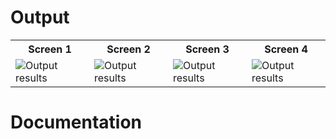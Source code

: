 <h1>Output</h1>
<table style="border: none;">
<tr>
  <th>Screen 1</th>
  <th>Screen 2</th>
  <th>Screen 3</th>
  <th>Screen 4</th>
</tr>
  
  <tr>
    <td><img src= "https://github.com/TariqMehmood1004/FlutterApp/blob/main/Output/1.jpg" alt="Output results"></td>
    <td><img src= "https://github.com/TariqMehmood1004/FlutterApp/blob/main/Output/2.jpg" alt="Output results"></td>
    <td><img src= "https://github.com/TariqMehmood1004/FlutterApp/blob/main/Output/3.jpg" alt="Output results"></td>
    <td><img src= "https://github.com/TariqMehmood1004/FlutterApp/blob/main/Output/4.jpg" alt="Output results"></td>
    </tr>
</table>
</hr>
<h1>Documentation</h1>
